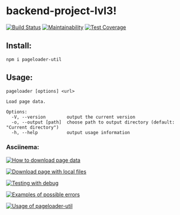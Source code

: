 # backend-project-lvl3!
[![Build Status](https://travis-ci.com/danylokarpenko/backend-project-lvl3.svg?branch=master)](https://travis-ci.com/danylokarpenko/backend-project-lvl3)
[![Maintainability](https://api.codeclimate.com/v1/badges/dc2fbf21cc23b8de4b59/maintainability)](https://codeclimate.com/github/danylokarpenko/backend-project-lvl3/maintainability)
[![Test Coverage](https://api.codeclimate.com/v1/badges/dc2fbf21cc23b8de4b59/test_coverage)](https://codeclimate.com/github/danylokarpenko/backend-project-lvl3/test_coverage)

## Install:
`npm i pageloader-util`

## Usage:
```
pageloader [options] <url>

Load page data.

Options:
  -V, --version        output the current version
  -o, --output [path]  choose path to output directory (default: "Current directory")
  -h, --help           output usage information

```

### Asciinema:

[![How to download page data](https://asciinema.org/a/BMfxI7ZlQG15loFXIVSJICEWr.svg)](https://asciinema.org/a/BMfxI7ZlQG15loFXIVSJICEWr)

[![Download page with local files](https://asciinema.org/a/BMfxI7ZlQG15loFXIVSJICEWr.svg)](https://asciinema.org/a/BMfxI7ZlQG15loFXIVSJICEWr)

[![Testing with debug](https://asciinema.org/a/12PRzUg2TjvIWoyVJNg0Yt5Tm.svg)](https://asciinema.org/a/12PRzUg2TjvIWoyVJNg0Yt5Tm)

[![Examples of possible errors](https://asciinema.org/a/ZylFwJhpECYgOFxEs4Ar4Z5Jq.svg)](https://asciinema.org/a/ZylFwJhpECYgOFxEs4Ar4Z5Jq)

[![Usage of pageloader-util](https://asciinema.org/a/7nWasjfeYJm8wtYBvZxSA5DMf.svg)](https://asciinema.org/a/7nWasjfeYJm8wtYBvZxSA5DMf)
